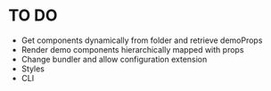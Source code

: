 # TO DO
- Get components dynamically from folder and retrieve demoProps
- Render demo components hierarchically mapped with props
- Change bundler and allow configuration extension
- Styles
- CLI
